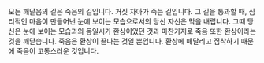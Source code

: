 모든 깨달음의 길은 죽음의 길입니다. 거짓 자아가 죽는 길입니다. 그 길을 통과할 때, 심리적인 마음이 만들어낸 눈에 보이는 모습으로서의 당신 자신은 막을 내립니다. 그때 당신은 눈에 보이는 모습과의 동일시가 환상이었던 것과 마찬가지로 죽음 또한 환상이라는 것을 깨닫습니다. 죽음은 환상이 끝나는 것일 뿐입니다. 환상에 매달리고 집착하기 때문에 죽음이 고통스러운 것입니다.